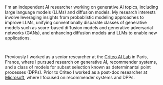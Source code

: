 I'm an independent AI researcher working on generative AI topics, including large language models (LLMs) and diffusion models. My research interests involve leveraging insights from probablistic modeling approaches to improve LLMs, unifying conventionally disparate classes of generative models such as score-based diffusion models and generative adversarial networks (GANs), and enhancing diffusion models and LLMs to enable new applications. 

<br>

Previously I worked as a senior researcher at the [Criteo AI Lab](https://ailab.criteo.com) in Paris, France, where I pursued research on generative AI, recommender systems, and a class of models for subset selection known as determinantal point processes (DPPs). Prior to Criteo I worked as a post-doc researcher at [Microsoft](https://www.microsoft.com/), where I focused on recommender systems and DPPs.
